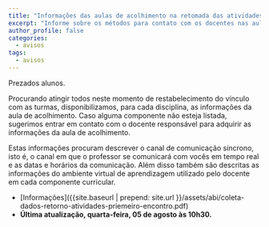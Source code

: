 ```yaml
---
title: "Informações das aulas de acolhimento na retomada das atividades letivas" 
excerpt: "Informe sobre os métodos para contato com os docentes nas aulas de acolhimento na retomada das atividades letivas."
author_profile: false
categories:
  - avisos
tags:
  - avisos
---
```


Prezados alunos. 

Procurando atingir todos neste momento de restabelecimento do vínculo com as turmas, disponibilizamos, para cada disciplina, as informações da aula de acolhimento. Caso alguma componente não esteja listada, sugerimos entrar em contato com o docente responsável para adquirir as informações da aula de acolhimento.

Estas informações procuram descrever o canal de comunicação síncrono, isto é, o canal em que o professor se comunicará com vocês em tempo real e as datas e horários da comunicação. Além disso também são descritas as informações do ambiente virtual de aprendizagem utilizado pelo docente em cada componente curricular.

- [Informações]({{site.baseurl | prepend: site.url }}/assets/abi/coleta-dados-retorno-atividades-priemeiro-encontro.pdf)
- **Última atualização, quarta-feira, 05 de agosto às 10h30.**